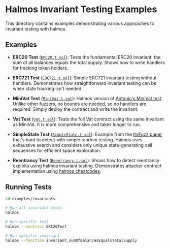 # Halmos Invariant Testing Examples

This directory contains examples demonstrating various approaches to invariant testing with halmos.

## Examples

- **ERC20 Test** ([`ERC20.t.sol`](test/ERC20.t.sol)): Tests the fundamental ERC20 invariant: the sum of all balances equals the total supply. Shows how to write handlers for tracking token holders.

- **ERC721 Test** ([`ERC721.t.sol`](test/ERC721.t.sol)): Simple ERC721 invariant testing without handlers. Demonstrates how straightforward invariant testing can be when state tracking isn't needed.

- **MiniVat Test** ([`MiniVat.t.sol`](test/MiniVat.t.sol)): Halmos version of [Antonio's MiniVat test](https://github.com/aviggiano/property-based-testing-benchmark/blob/main/projects/dai-certora/test/TargetFunctions.sol). Unlike other fuzzers, no bounds are needed, so no handlers are required. Simply deploy the contract and write the invariant.

- **Vat Test** ([`Vat.t.sol`](test/Vat.t.sol)): Tests the full Vat contract using the same invariant as MiniVat. It is more comprehensive and takes longer to run.

- **SimpleState Test** ([`SimpleState.t.sol`](test/SimpleState.t.sol)): Example from the [ItyFuzz paper](https://arxiv.org/pdf/2306.17135) that's hard to detect with simple random testing. Halmos uses exhaustive search and considers only unique state-generating call sequences for efficient space exploration.

- **Reentrancy Test** ([`Reentrancy.t.sol`](test/Reentrancy.t.sol)): Shows how to detect reentrancy exploits using halmos invariant testing. Demonstrates attacker contract implementation using [halmos cheatcodes](https://github.com/a16z/halmos-cheatcodes).

## Running Tests

```bash
cd examples/invariants

# Run all invariant tests
halmos

# Run specific test
halmos --contract ERC20Test

# Run specific invariant
halmos --function invariant_sumOfBalancesEqualsTotalSupply
```
